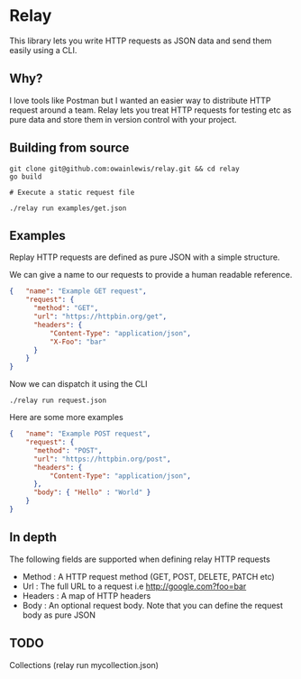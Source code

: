 # Relay

This library lets you write HTTP requests as JSON data and send them easily using a CLI.

## Why?

I love tools like Postman but I wanted an easier way to distribute HTTP request around
a team. Relay lets you treat HTTP requests for testing etc as pure data and store them
in version control with your project.

## Building from source

```
git clone git@github.com:owainlewis/relay.git && cd relay
go build

# Execute a static request file

./relay run examples/get.json
```

## Examples

Replay HTTP requests are defined as pure JSON with a simple structure.

We can give a name to our requests to provide a human readable reference.

```json
{   "name": "Example GET request",
    "request": {
      "method": "GET",
      "url": "https://httpbin.org/get",
      "headers": {
          "Content-Type": "application/json",
          "X-Foo": "bar"
      }
    }
}
```

Now we can dispatch it using the CLI

```
./relay run request.json
```

Here are some more examples

```json
{   "name": "Example POST request",
    "request": {
      "method": "POST",
      "url": "https://httpbin.org/post",
      "headers": {
          "Content-Type": "application/json",
      },
      "body": { "Hello" : "World" }
    }
}
```

## In depth

The following fields are supported when defining relay HTTP requests

+ Method  : A HTTP request method (GET, POST, DELETE, PATCH etc)
+ Url     : The full URL to a request i.e http://google.com?foo=bar
+ Headers : A map of HTTP headers
+ Body    : An optional request body. Note that you can define the request body as pure JSON

## TODO

Collections (relay run mycollection.json)
